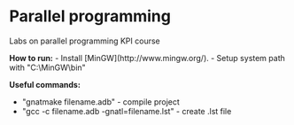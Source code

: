 <h1>Parallel programming</h1>
<p>Labs on parallel programming KPI course </p>
<b>How to run:</b>
- Install [MinGW](http://www.mingw.org/).
- Setup system path with "C:\MinGW\bin"

<b>Useful commands: </b>
- "gnatmake filename.adb" - compile project
- "gcc -c filename.adb -gnatl=filename.lst" - create .lst file
